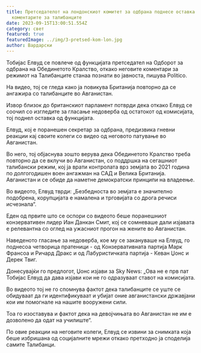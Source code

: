 ```yaml
---
title: Претседателот на лондонскиот комитет за одбрана поднесе оставка по
  коментарите за талибанците
date: 2023-09-15T13:00:51.554Z
category: свет
featured: true
featuredImage: ../img/3-pretsed-kom-lon.jpg
author: Вардарски
---
```

Тобијас Елвуд се повлече од функцијата претседател на Одборот за одбрана на Обединетото Кралство, откако неговите коментари за режимот на Талибанците станаа познати во јавноста, пишува Politico.

На видео, тој се гледа како ја повикува Британија повторно да се ангажира со талибанците во Авганистан.

Извор близок до британскиот парламент потврди дека откако Елвуд се соочил со изгледите за гласање недоверба од остатокот од комисијата, тој поднел оставка од функцијата.

Елвуд, кој е поранешен секретар за одбрана, предизвика гневни реакции кај своите колеги со видео од неговото патување во Авганистан.

Во него, тој објаснува зошто верува дека Обединетото Кралство треба повторно да се вклучи во Авганистан, со поддршка на сегашниот талибански режим, кој ја врати контролата врз земјата во 2021 година по долгогодишен воен ангажман на САД и Велика Британија. Авганистан и се обиде да наметне демократски принципи на владеење.

Во видеото, Елвуд тврди: „Безбедноста во земјата е значително подобрена, корупцијата е намалена и трговијата со дрога речиси исчезнала“.

Еден од првите што се оспори со видеото беше поранешниот конзервативен лидер Иан Данкан Смит, кој се сомневаше дали изјавата е релевантна со оглед на ужасниот прогон на жените во Авганистан.

Наведеното гласање за недоверба, кое му се закануваше на Елвуд, го поднесоа четворица пратеници - од Конзервативната партија Марк Франсоа и Ричард Дракс и од Лабуристичката партија - Кеван Џонс и Дерек Твиг.

Донесувајќи го предлогот, Џонс изјави за Sky News: „Ова не е прв пат Тобијас Елвуд да дава изјави кои не го одразуваат ставот на комисијата.

Во видеото тој не го спомнува фактот дека талибанците се уште се обидуваат да ги идентификуваат и убијат оние авганистански државјани кои им помогнале на нашите вооружени сили.

Тоа го изоставува и фактот дека на девојчињата во Авганистан не им е дозволено да одат на училиште“.

По овие реакции на неговите колеги, Елвуд се извини за снимката која беше избришана од социјалните мрежи откако претходно ја споделија самите Талибанци.